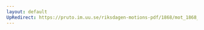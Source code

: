 ```yaml
---
layout: default
UpRedirect: https://pruto.im.uu.se/riksdagen-motions-pdf/1868/mot_1868__ak__236/mot_1868__ak__236-001.pdf
---
```

